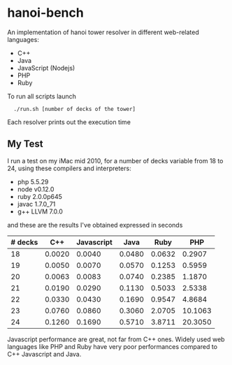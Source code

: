 hanoi-bench
=======

An implementation of hanoi tower resolver in different web-related languages:
* C++
* Java
* JavaScript (Nodejs)
* PHP
* Ruby

To run all scripts launch
```
  ./run.sh [number of decks of the tower]
```

Each resolver prints out the execution time


My Test
-------

I run a test on my iMac mid 2010, for a number of decks variable from 18 to 24, using these compilers and interpreters: 
* php 5.5.29
* node v0.12.0
* ruby 2.0.0p645
* javac 1.7.0_71
* g++ LLVM 7.0.0

and these are the results I've obtained expressed in seconds 

| # decks | C++ | Javascript | Java | Ruby | PHP | 
|----|--------|--------|--------|--------|--------| 
| 18 | 0.0020 | 0.0040 | 0.0480 | 0.0632 | 0.2907 | 
| 19 | 0.0050 | 0.0070 | 0.0570 | 0.1253 | 0.5959 | 
| 20 | 0.0063 | 0.0083 | 0.0740 | 0.2385 | 1.1870 | 
| 21 | 0.0190 | 0.0290 | 0.1130 | 0.5033 | 2.5338 | 
| 22 | 0.0330 | 0.0430 | 0.1690 | 0.9547 | 4.8684 | 
| 23 | 0.0760 | 0.0860 | 0.3060 | 2.0705 | 10.1063 | 
| 24 | 0.1260 | 0.1690 | 0.5710 | 3.8711 | 20.3050 | 

Javascript performance are great, not far from C++ ones. Widely used web languages like PHP and Ruby have very poor performances compared to C++ Javascript and Java.
